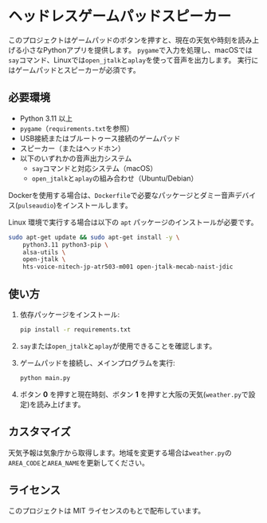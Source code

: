 # ヘッドレスゲームパッドスピーカー

このプロジェクトはゲームパッドのボタンを押すと、現在の天気や時刻を読み上げる小さなPythonアプリを提供します。
`pygame`で入力を処理し、macOSでは`say`コマンド、Linuxでは`open_jtalk`と`aplay`を使って音声を出力します。
実行にはゲームパッドとスピーカーが必須です。

## 必要環境

- Python 3.11 以上
- `pygame`（`requirements.txt`を参照）
- USB接続またはブルートゥース接続のゲームパッド
- スピーカー（またはヘッドホン）
- 以下のいずれかの音声出力システム
  - `say`コマンドと対応システム（macOS）
  - `open_jtalk`と`aplay`の組み合わせ（Ubuntu/Debian）

 Dockerを使用する場合は、`Dockerfile`で必要なパッケージとダミー音声デバイス(`pulseaudio`)をインストールします。

 Linux 環境で実行する場合は以下の `apt` パッケージのインストールが必要です。

 ```bash
 sudo apt-get update && sudo apt-get install -y \
     python3.11 python3-pip \
     alsa-utils \
     open-jtalk \
     hts-voice-nitech-jp-atr503-m001 open-jtalk-mecab-naist-jdic
 ```

## 使い方

1. 依存パッケージをインストール:

   ```bash
   pip install -r requirements.txt
   ```

2. `say`または`open_jtalk`と`aplay`が使用できることを確認します。
3. ゲームパッドを接続し、メインプログラムを実行:

   ```bash
   python main.py
   ```

4. ボタン **0** を押すと現在時刻、ボタン **1** を押すと大阪の天気(`weather.py`で設定)を読み上げます。

## カスタマイズ

天気予報は気象庁から取得します。地域を変更する場合は`weather.py`の`AREA_CODE`と`AREA_NAME`を更新してください。

## ライセンス

このプロジェクトは MIT ライセンスのもとで配布しています。
